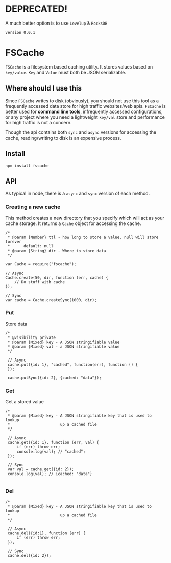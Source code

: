 # DEPRECATED!

A much better option is to use `Levelup` & `RocksDB`

`version 0.0.1`

# FSCache
`FSCache` is a filesystem based caching utility. It stores values based on `key/value`. `Key` and `Value` must both be JSON serializable.

## Where should I use this
Since `FSCache` writes to disk (obviously), you should not use this tool as a frequently accessed data store for high traffic websites/web apis. `FSCache` is better used for **command line tools**, infrequently accessed configurations, or any project where you need a lightweight `key/val` store and performance for high traffic is not a concern.

Though the api contains both `sync` and `async` versions for accessing the cache, reading/writing to disk is an expensive process.

## Install

`npm install fscache`


## API
As typical in node, there is a `async` and `sync` version of each method.

### Creating a new cache
This method creates a new directory that you specify which will act as your cache storage.
It returns a `Cache` object for accessing the cache.

```
/*
 * @param {Number} ttl - how long to store a value. null will store forever
 *		default: null
 * @param {String} dir - Where to store data
 */

var Cache = require("fscache");

// Async
Cache.create(50, dir, function (err, cache) {
	// Do stuff with cache	
});

// Sync
var cache = Cache.createSync(1000, dir);
```

### Put
Store data

```
/*
 * @visibility private
 * @param {Mixed} key - A JSON stringifiable value 
 * @param {Mixed} val - a JSON stringifiable value
 */
 
 // Async
 cache.put({id: 1}, "cached", function(err), function () {
 });
 
 cache.putSync({id: 2}, {cached: "data"});
```

### Get
Get a stored value

```
/*
 * @param {Mixed} key - A JSON stringifiable key that is used to lookup
 *                      up a cached file
 */
 
 // Async
 cache.get({id: 1}, function (err, val) {
     if (err) throw err;
     console.log(val); // "cached";
 });
 
 // Sync
 var val = cache.get({id: 2});
 console.log(val); // {cached: "data"}
 
```

### Del

```
/*
 * @param {Mixed} key - A JSON stringifiable key that is used to lookup
 *                      up a cached file
 */
 
 // Async
 cache.del({id:1}, function (err) {
     if (err) throw err;
 });
 
 // Sync
 cache.del({id: 2});
```
